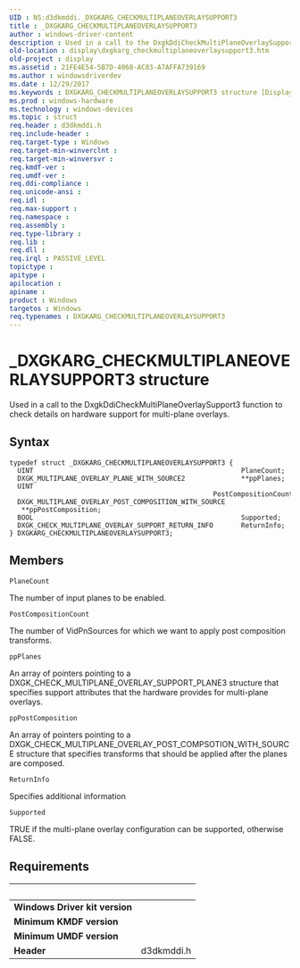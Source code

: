 ```yaml
---
UID : NS:d3dkmddi._DXGKARG_CHECKMULTIPLANEOVERLAYSUPPORT3
title : _DXGKARG_CHECKMULTIPLANEOVERLAYSUPPORT3
author : windows-driver-content
description : Used in a call to the DxgkDdiCheckMultiPlaneOverlaySupport3 function to check details on hardware support for multi-plane overlays.
old-location : display\dxgkarg_checkmultiplaneoverlaysupport3.htm
old-project : display
ms.assetid : 21FE4E54-5B7D-4068-AC83-A7AFFA739169
ms.author : windowsdriverdev
ms.date : 12/29/2017
ms.keywords : DXGKARG_CHECKMULTIPLANEOVERLAYSUPPORT3 structure [Display Devices], _DXGKARG_CHECKMULTIPLANEOVERLAYSUPPORT3, d3dkmddi/DXGKARG_CHECKMULTIPLANEOVERLAYSUPPORT3, display.dxgkarg_checkmultiplaneoverlaysupport3, DXGKARG_CHECKMULTIPLANEOVERLAYSUPPORT3, *IN_OUT_PDXGKARG_CHECKMULTIPLANEOVERLAYSUPPORT3
ms.prod : windows-hardware
ms.technology : windows-devices
ms.topic : struct
req.header : d3dkmddi.h
req.include-header : 
req.target-type : Windows
req.target-min-winverclnt : 
req.target-min-winversvr : 
req.kmdf-ver : 
req.umdf-ver : 
req.ddi-compliance : 
req.unicode-ansi : 
req.idl : 
req.max-support : 
req.namespace : 
req.assembly : 
req.type-library : 
req.lib : 
req.dll : 
req.irql : PASSIVE_LEVEL
topictype : 
apitype : 
apilocation : 
apiname : 
product : Windows
targetos : Windows
req.typenames : DXGKARG_CHECKMULTIPLANEOVERLAYSUPPORT3
---
```


# _DXGKARG_CHECKMULTIPLANEOVERLAYSUPPORT3 structure
Used in a call to the DxgkDdiCheckMultiPlaneOverlaySupport3 function to check details on hardware support for multi-plane overlays.

## Syntax
````
typedef struct _DXGKARG_CHECKMULTIPLANEOVERLAYSUPPORT3 {
  UINT                                                    PlaneCount;
  DXGK_MULTIPLANE_OVERLAY_PLANE_WITH_SOURCE2              **ppPlanes;
  UINT                                                    PostCompositionCount;
  DXGK_MULTIPLANE_OVERLAY_POST_COMPOSITION_WITH_SOURCE    **ppPostComposition;
  BOOL                                                    Supported;
  DXGK_CHECK_MULTIPLANE_OVERLAY_SUPPORT_RETURN_INFO       ReturnInfo;
} DXGKARG_CHECKMULTIPLANEOVERLAYSUPPORT3;
````

## Members


`PlaneCount`

The number of input planes to be enabled.

`PostCompositionCount`

The number of VidPnSources for which we want to apply post composition transforms.

`ppPlanes`

An array of pointers pointing to a DXGK_CHECK_MULTIPLANE_OVERLAY_SUPPORT_PLANE3 structure that specifies support attributes that the hardware provides for multi-plane overlays.

`ppPostComposition`

An array of pointers pointing to a DXGK_CHECK_MULTIPLANE_OVERLAY_POST_COMPSOTION_WITH_SOURCE structure that specifies transforms that should be applied after the planes are composed.

`ReturnInfo`

Specifies additional information

`Supported`

TRUE if the multi-plane overlay configuration can be supported, otherwise FALSE.


## Requirements
| &nbsp; | &nbsp; |
| ---- |:---- |
| **Windows Driver kit version** |  |
| **Minimum KMDF version** |  |
| **Minimum UMDF version** |  |
| **Header** | d3dkmddi.h |